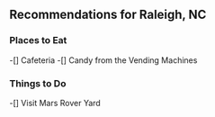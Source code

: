 ## Recommendations for Raleigh, NC

### Places to Eat
-[] Cafeteria
-[] Candy from the Vending Machines
### Things to Do
-[] Visit Mars Rover Yard
